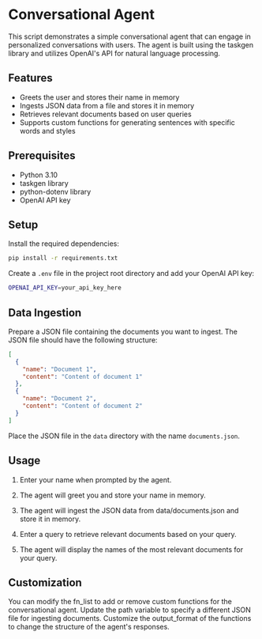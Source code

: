 # Conversational Agent
This script demonstrates a simple conversational agent that can engage in personalized conversations with users. The agent is built using the taskgen library and utilizes OpenAI's API for natural language processing.

## Features
- Greets the user and stores their name in memory
- Ingests JSON data from a file and stores it in memory
- Retrieves relevant documents based on user queries
- Supports custom functions for generating sentences with specific words and styles
## Prerequisites
- Python 3.10
- taskgen library
- python-dotenv library
- OpenAI API key
## Setup
Install the required dependencies:

```bash
pip install -r requirements.txt
```
Create a `.env` file in the project root directory and add your OpenAI API key:

```bash
OPENAI_API_KEY=your_api_key_here
```
## Data Ingestion
Prepare a JSON file containing the documents you want to ingest. The JSON file should have the following structure:
```json
[
  {
    "name": "Document 1",
    "content": "Content of document 1"
  },
  {
    "name": "Document 2",
    "content": "Content of document 2"
  }
]
```
Place the JSON file in the `data` directory with the name `documents.json`.

## Usage
1. Enter your name when prompted by the agent.

2. The agent will greet you and store your name in memory.

3. The agent will ingest the JSON data from data/documents.json and store it in memory.

4. Enter a query to retrieve relevant documents based on your query.

5. The agent will display the names of the most relevant documents for your query.

## Customization
You can modify the fn_list to add or remove custom functions for the conversational agent.
Update the path variable to specify a different JSON file for ingesting documents.
Customize the output_format of the functions to change the structure of the agent's responses.